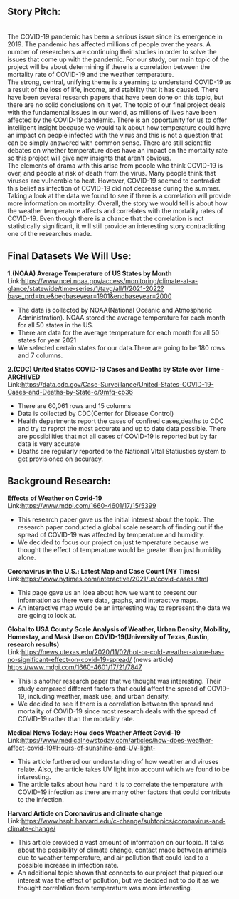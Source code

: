 

## **Story Pitch**:
<br>
The COVID-19 pandemic has been a serious issue since its emergence in 2019. The pandemic has affected millions of people over the years. A number of researchers are continuing their studies in order to solve the issues that come up with the pandemic. For our study, our main topic of the project will be about determining if there is a correlation between the mortality rate of COVID-19 and the weather temperature.  <br>
    The strong, central, unifying theme is a yearning to understand COVID-19 as a result of the loss of life, income, and stability that it has caused. There have been several research papers that have been done on this topic, but there are no solid conclusions on it yet. The topic of our final project deals with the fundamental issues in our world, as millions of lives have been affected by the COVID-19 pandemic. There is an opportunity for us to offer intelligent insight because we would talk about how temperature could have an impact on people infected with the virus and this is not a question that can be simply answered with common sense. There are still scientific debates on whether temperature does have an impact on the mortality rate so this project will give new insights that aren’t obvious.  <br>
    The elements of drama with this arise from people who think COVID-19 is over, and people at risk of death from the virus. Many people think that viruses are vulnerable to heat. However, COVID-19 seemed to contradict this belief as infection of COVID-19 did not decrease during the summer. Taking a look at the data we found to see if there is a correlation will provide more information on mortality. Overall, the story we would tell is about how the weather temperature affects and correlates with the mortality rates of COVID-19. Even though there is a chance that the correlation is not statistically significant, it will still provide an interesting story contradicting one of the researches made.  

## **Final Datasets We Will Use:**<br>
**1.(NOAA) Average Temperature of US States by Month**<br>
Link:https://www.ncei.noaa.gov/access/monitoring/climate-at-a-glance/statewide/time-series/1/tavg/all/1/2021-2022?base_prd=true&begbaseyear=1901&endbaseyear=2000<br>
- The data is collected by NOAA(National Oceanic and Atmospheric Administration). NOAA stored the average temperature for each month for all 50 states in the US.
- There are data for the average temperature for each month for all 50 states for year 2021
- We selected certain states for our data.There are going to be 180 rows and 7 columns.<br>

**2.(CDC) United States COVID-19 Cases and Deaths by State over Time - ARCHIVED**<br>
Link:https://data.cdc.gov/Case-Surveillance/United-States-COVID-19-Cases-and-Deaths-by-State-o/9mfq-cb36<br>
- There are 60,061 rows and 15 columns 
- Data is collected by CDC(Center for Disease Control)
- Health departments report the cases of confired cases,deaths to CDC and try to reprot the most accurate and up to date data possible. There are possibilities that not all cases of COVID-19 is reported but by far data is very accurate 
- Deaths are regularly reported to the National VItal Statiustics system to get provisioned on accuracy.<br>



## **Background Research:**<br>

**Effects of Weather on Covid-19**<br>
Link:https://www.mdpi.com/1660-4601/17/15/5399<br>
- This research paper gave us the initial interest about the topic. The research paper conducted a global scale research of finding out if the spread of
COVID-19 was affected by temperature and humidity. 
- We decided to focus our project on just temperature because we thought the effect of temperature would be greater than just humidity alone.

**Coronavirus in the U.S.: Latest Map and Case Count (NY Times)**<br>
Link:https://www.nytimes.com/interactive/2021/us/covid-cases.html<br>
- This page gave us an idea about how we want to present our information as there were data, graphs, and interactive maps.
- An interactive map would be an interesting way to represent the data we are going to look at.

**Global to USA County Scale Analysis of Weather, Urban Density, Mobility, Homestay, and Mask Use on COVID-19(University of Texas,Austin, research results)**<br>
Link:https://news.utexas.edu/2020/11/02/hot-or-cold-weather-alone-has-no-significant-effect-on-covid-19-spread/ (news article)<br>
https://www.mdpi.com/1660-4601/17/21/7847 <br>
- This is another research paper that we thought was interesting. Their study compared different factors that could affect the spread of COVID-19, including weather, mask use, and urban density. <br>
- We decided to see if there is a correlation between the spread and mortality of COVID-19 since most research deals with the spread of COVID-19 rather than the mortality rate.<br>

**Medical News Today: How does Weather Affect Covid-19**<br>
Link:https://www.medicalnewstoday.com/articles/how-does-weather-affect-covid-19#Hours-of-sunshine-and-UV-light- <br>
- This article furthered our understanding of how weather and viruses relate. Also, the article takes UV light into account which we found to be interesting.
- The article talks about how hard it is to correlate the temperature with COVID-19 infection as there are many other factors that could contribute to the infection. 

**Harvard Article on Coronavirus and climate change**<br>
Link:https://www.hsph.harvard.edu/c-change/subtopics/coronavirus-and-climate-change/ <br>
- This article provided a vast amount of information on our topic. It talks about the possibility of climate change, contact made between animals due to weather temperature, and air pollution that could lead to a possible increase in infection rate. 
- An additional topic shown that connects to our project that piqued our interest was the effect of pollution, but we decided not to do it as we thought correlation from temperature was more interesting.
